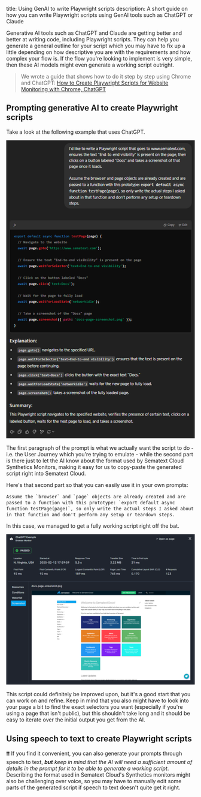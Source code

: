 title: Using GenAI to write Playwright scripts
description: A short guide on how you can write Playwright scripts using GenAI tools such as ChatGPT or Claude

Generative AI tools such as ChatGPT and Claude are getting better and better at writing code, including Playwright scripts. They can help you generate a general outline for your script which you may have to fix up a little depending on how descriptive you are with the requirements and how complex your flow is. If the flow you're looking to implement is very simple, then these AI models might even generate a working script outright.

>We wrote a guide that shows how to do it step by step using Chrome and ChatGPT: [How to Create Playwright Scripts for Website Monitoring with Chrome, ChatGPT](https://sematext.com/blog/how-to-create-playwright-scripts-for-website-monitoring-with-chrome-chatgpt-sematext/)

## Prompting generative AI to create Playwright scripts

Take a look at the following example that uses ChatGPT.

![ChatGPT Playwright Example](/docs/images/synthetics/chatgpt-playwright-example.png)

The first paragraph of the prompt is what we actually want the script to do - i.e. the User Journey which you're trying to emulate - while the second part is there just to let the AI know about the format used by Sematext Cloud Synthetics Monitors, making it easy for us to copy-paste the generated script right into Sematext Cloud.

Here's that second part so that you can easily use it in your own prompts:
```
Assume the `browser` and `page` objects are already created and are passed to a function with this prototype: `export default async function testPage(page)`, so only write the actual steps I asked about in that function and don't perform any setup or teardown steps.
```

In this case, we managed to get a fully working script right off the bat.

![ChatGPT Playwright Result](/docs/images/synthetics/chatgpt-playwright-result.png)

This script could definitely be improved upon, but it's a good start that you can work on and refine. Keep in mind that you also might have to look into your page a bit to find the exact selectors you want (especially if you're using a page that isn't public), but this shouldn't take long and it should be easy to iterate over the initial output you get from the AI.



## Using speech to text to create Playwright scripts

❗❗ If you find it convenient, you can also generate your prompts through speech to text, ***but** keep in mind that the AI will need a sufficient amount of details in the prompt for it to be able to generate a working script*. Describing the format used in Sematext Cloud's Synthetics monitors might also be challenging over voice, so you may have to manually edit some parts of the generated script if speech to text doesn't quite get it right.
